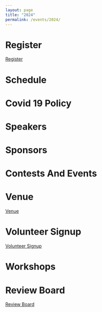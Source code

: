 ```yaml
---
layout: page
title: "2024"
permalink: /events/2024/
---
```

# Register
[Register](../2024/register.html)

# Schedule
<!--[Schedule](../2024/schedule.html)-->

# Covid 19 Policy
<!--[Covid 19 Policy](../2024/COVID19_Policy.html)-->

# Speakers
<!--[Speakers](../2024/speakers.html)-->

# Sponsors
<!--[Sponsors](../2024/sponsors.html)-->

# Contests And Events
<!--[Contests And Events](../2024/contests_and_events.html) -->

# Venue
[Venue](../2024/venue.html)

# Volunteer Signup
[Volunteer Signup](../2024/volunteer.html)

# Workshops
<!--[Workshops](../2024/workshops.html)-->

# Review Board
[Review Board](../2024/review-board.html)
